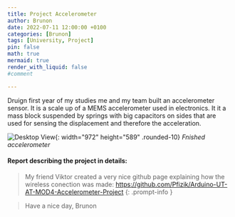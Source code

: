 ```yaml
---
title: Project Accelerometer
author: Brunon
date: 2022-07-11 12:00:00 +0100
categories: [Brunon]
tags: [University, Project]
pin: false
math: true
mermaid: true
render_with_liquid: false
#comment

---
```

Druign first year of my studies me and my team built an accelerometer sensor. It is a scale up of a MEMS accelerometer used in electronics. 
It it a mass block suspended by springs with big capacitors on sides that are used for sensing the displacement and therefore the acceleration. 


![Desktop View](/assets/2022-07-11-Project-Accelerometer/Gyroscope.jpg){: width="972" height="589" .rounded-10}
_Fnished accelerometer_

####  Report describing the project in details:
<object data="/assets/2022-07-11-Project-Accelerometer/Mod4.pdf" width="792" height="589" type='application/pdf'> </object>

>My friend Viktor created a very nice github page explaining how the wireless conection was made: <https://github.com/Pfizik/Arduino-UT-AT-MOD4-Accelerometer-Project>
{: .prompt-info }



> Have a nice day, Brunon